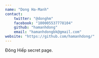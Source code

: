 ```yaml
---
name: "Dong Ha-Manh"
contact:
    twitter: "@donghm"
    facebook: "100005537778104"
    github: "hamanhdong"
    email: "hamanhdongbk@gmail.com"
website: "https://github.com/hamanhdong/"
---
```


Đông Hiếp secret page.

